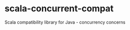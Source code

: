 scala-concurrent-compat
=======================

Scala compatibility library for Java - concurrency concerns
